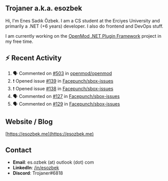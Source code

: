 ##  Trojaner a.k.a. esozbek
Hi, I'm Enes Sadık Özbek. I am a CS student at the Erciyes University and primarily a .NET (+6 years) developer. I also do frontend and DevOps stuff.

I am currently working on the [OpenMod .NET Plugin Framework](https://github.com/openmod/openmod) project in my free time. 

## :zap: Recent Activity

<!--START_SECTION:activity-->
1. 🗣 Commented on [#503](https://github.com/openmod/openmod/issues/503) in [openmod/openmod](https://github.com/openmod/openmod)
2. ❗️ Opened issue [#139](https://github.com/Facepunch/sbox-issues/issues/139) in [Facepunch/sbox-issues](https://github.com/Facepunch/sbox-issues)
3. ❗️ Opened issue [#138](https://github.com/Facepunch/sbox-issues/issues/138) in [Facepunch/sbox-issues](https://github.com/Facepunch/sbox-issues)
4. 🗣 Commented on [#127](https://github.com/Facepunch/sbox-issues/issues/127) in [Facepunch/sbox-issues](https://github.com/Facepunch/sbox-issues)
5. 🗣 Commented on [#129](https://github.com/Facepunch/sbox-issues/issues/129) in [Facepunch/sbox-issues](https://github.com/Facepunch/sbox-issues)
<!--END_SECTION:activity-->

## Website / Blog
[https://esozbek.me](https://esozbek.me)

## Contact
- **Email**: es.ozbek (at) outlook (dot) com
- **LinkedIn**: [/in/esozbek](https://linkedin.com/in/esozbek)
- **Discord**: Trojaner#6818
